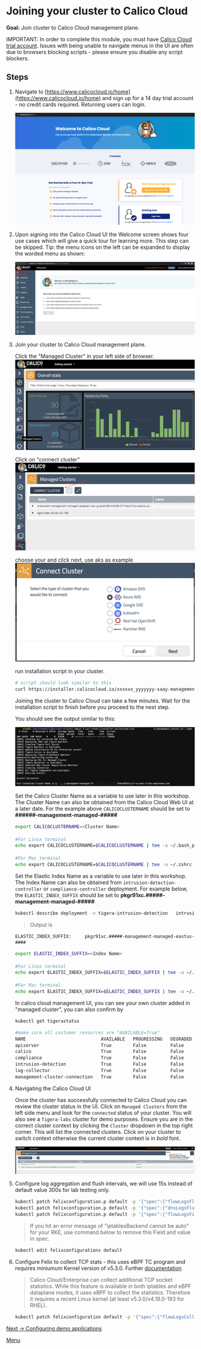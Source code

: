 # Joining your cluster to Calico Cloud

**Goal:** Join cluster to Calico Cloud management plane.

IMPORTANT: In order to complete this module, you must have [Calico Cloud trial account](https://www.calicocloud.io/home). Issues with being unable to navigate menus in the UI are often due to browsers blocking scripts - please ensure you disable any script blockers.

## Steps

1. Navigate to [https://www.calicocloud.io/home](https://www.calicocloud.io/home) and sign up for a 14 day trial account - no credit cards required. Returning users can login.

   ![calico-cloud-login](../img/calico-cloud-login.png)

2. Upon signing into the Calico Cloud UI the Welcome screen shows four use cases which will give a quick tour for learning more. This step can be skipped. Tip: the menu icons on the left can be expanded to display the worded menu as shown:

   ![expand-menu](../img/expand-menu.png)


3. Join your cluster to Calico Cloud management plane.
    
    Click the "Managed Cluster" in your left side of browser.
    ![managed-cluster](../img/managed-cluster.png)
    
    Click on "connect cluster"
     ![connect-cluster](../img/connect-cluster.png)

    choose your and click next, use aks as example
      ![choose-aks](../img/choose-aks.png)


    run installation script in your cluster. 
    ```bash
    # script should look similar to this
    curl https://installer.calicocloud.io/xxxxxx_yyyyyyy-saay-management_install.sh | bash
    ```

    Joining the cluster to Calico Cloud can take a few minutes. Wait for the installation script to finish before you proceed to the next step.

    You should see the output similar to this:

     ![installation script](../img/install-script.png)

    Set the Calico Cluster Name as a variable to use later in this workshop. The Cluster Name can also be obtained from the Calico Cloud Web UI at a later date. For the example above `CALICOCLUSTERNAME` should be set to __######-management-managed-#####__
    
    ```bash
    export CALICOCLUSTERNAME=<Cluster Name>

    #For Linux terminal
    echo export CALICOCLUSTERNAME=$CALICOCLUSTERNAME | tee -a ~/.bash_profile

    #For Mac terminal
    echo export CALICOCLUSTERNAME=$CALICOCLUSTERNAME | tee -a ~/.zshrc 
    ```
    
    Set the Elastic Index Name as a variable to use later in this workshop. The Index Name can also be obtained from `intrusion-detection-controller` or `compliance-controller` deployment. For example below, the `ELASTIC_INDEX_SUFFIX` should be set to __pkgr91xc.#####-management-managed-#####__
    
    ```bash
    kubectl describe deployment -n tigera-intrusion-detection   intrusion-detection-controller | grep ELASTIC_INDEX_SUFFIX
    ```
    >Output is  
    ```text
    ELASTIC_INDEX_SUFFIX:     pkgr91xc.#####-management-managed-eastus-####
    ```

    ```bash
    export ELASTIC_INDEX_SUFFIX=<Index Name>  
    
    #For Linux terminal
    echo export ELASTIC_INDEX_SUFFIX=$ELASTIC_INDEX_SUFFIX | tee -a ~/.bash_profile

    #For Mac terminal
    echo export ELASTIC_INDEX_SUFFIX=$ELASTIC_INDEX_SUFFIX | tee -a ~/.zshrc 
    ```

    In calico cloud management UI, you can see your own cluster added in "managed cluster", you can also confirm by
    ```bash
    kubectl get tigerastatus
    ```
    
    ```bash
    #make sure all customer resources are "AVAILABLE=True" 
    NAME                            AVAILABLE   PROGRESSING   DEGRADED   SINCE
    apiserver                       True        False         False      5m38s
    calico                          True        False         False      4m44s
    compliance                      True        False         False      4m34s
    intrusion-detection             True        False         False      4m49s
    log-collector                   True        False         False      4m19s
    management-cluster-connection   True        False         False      4m54s
    ```
    
4. Navigating the Calico Cloud UI

    Once the cluster has successfully connected to Calico Cloud you can review the cluster status in the UI. Click on `Managed Clusters` from the left side menu and look for the `connected` status of your cluster. You will also see a `Tigera-labs` cluster for demo purposes. Ensure you are in the correct cluster context by clicking the `Cluster` dropdown in the top right corner. This will list the connected clusters. Click on your cluster to switch context otherwise the current cluster context is in *bold* font.
    
    ![cluster-selection](../img/cluster-selection.png)

5. Configure log aggregation and flush intervals, we will use 15s instead of default value 300s for lab testing only.   

    ```bash
    kubectl patch felixconfiguration.p default -p '{"spec":{"flowLogsFlushInterval":"15s"}}'
    kubectl patch felixconfiguration.p default -p '{"spec":{"dnsLogsFlushInterval":"15s"}}'
    kubectl patch felixconfiguration.p default -p '{"spec":{"flowLogsFileAggregationKindForAllowed":1}}'
    ```

   > If you hit an error message of "iptablesBackend cannot be auto" for your RKE, use command below to remove this Field and value in spec.

    ```bash
    kubectl edit felixconfigurations default
    ```

6. Configure Felix to collect TCP stats - this uses eBPF TC program and requires miniumum Kernel version of v5.3.0. Further [documentation](https://docs.tigera.io/visibility/elastic/flow/tcpstats)

   >Calico Cloud/Enterprise can collect additional TCP socket statistics. While this feature is available in both iptables and eBPF dataplane modes, it uses eBPF to collect the statistics. Therefore it requires a recent Linux kernel (at least v5.3.0/v4.18.0-193 for RHEL).

    ```bash
    kubectl patch felixconfiguration default -p '{"spec":{"flowLogsCollectTcpStats":true}}'
    ```

    


[Next -> Configuring demo applications](../modules/configuring-demo-apps.md)

[Menu](../README.md)